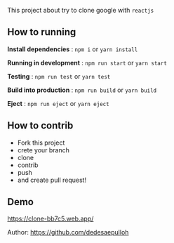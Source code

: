 This project about try to clone google with `reactjs`

## How to running
**Install dependencies** : `npm i` or `yarn install`

**Running in development** : `npm run start` or `yarn start`

**Testing** : `npm run test` or `yarn test`

**Build into production** : `npm run build` or `yarn build`

**Eject** : `npm run eject` or `yarn eject`

## How to contrib
- Fork this project 
- crete your branch
- clone
- contrib
- push
- and create pull request!

## Demo
https://clone-bb7c5.web.app/

Author: https://github.com/dedesaepulloh 
